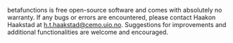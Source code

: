 betafunctions is free open-source software and comes with absolutely no warranty. 
If any bugs or errors are encountered, please contact Haakon Haakstad at h.t.haakstad@cemo.uio.no. 
Suggestions for improvements and additional functionalities are welcome and encouraged.
